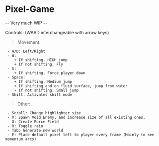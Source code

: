 # Pixel-Game

-- Very much WIP --


Controls:  (WASD interchangeable with arrow keys)
  > Movement:
  
     - A/D: Left/Right
     - W: 
        + If shifting, HIGH jump
        + If not shifting, Fly 
     - S:
        + If shifting, Force player down
     - Space:
        + If shifting, Medium jump
        + If shifting and on fluid surface, jump from water
        + If not shifting, Small jump
     - Shift: Activates shift mode
 
  > Other:
    
     - Scroll: Change highlighter size
     - V: Spawn Void Enemy, and increase size of all existing ones.
     - G: Create Force Field
     - R: Toggle rain
     - Tab: Generate new world
     - E: Place default pixel left to player every frame (Mainly to see momentum arcs)
     
